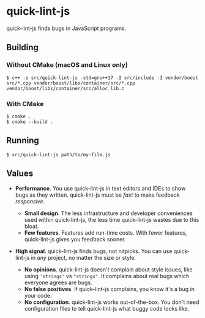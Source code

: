 # quick-lint-js

quick-lint-js finds bugs in JavaScript programs.

## Building

### Without CMake (macOS and Linux only)

    $ c++ -o src/quick-lint-js -std=gnu++17 -I src/include -I vendor/boost src/*.cpp vendor/boost/libs/container/src/*.cpp vendor/boost/libs/container/src/alloc_lib.c

### With CMake

    $ cmake .
    $ cmake --build .

## Running

    $ src/quick-lint-js path/to/my-file.js

## Values

* **Performance**. You use quick-lint-js in text editors and IDEs to show bugs
  as they written. quick-lint-js must be *fast* to make feedback *responsive*.
  * **Small design**. The less infrastructure and developer conveniences used
    within quick-lint-js, the less time quick-lint-js wastes due to this bloat.
  * **Few features**. Features add run-time costs. With fewer features,
    quick-lint-js gives you feedback sooner.

* **High signal**. quick-lint-js finds bugs, not nitpicks. You can use
  quick-lint-js in *any* project, no matter the size or style.
  * **No opinions**. quick-lint-js doesn't complain about style issues, like
    using `'strings'` vs `"strings"`. It complains about real bugs which
    everyone agrees are bugs.
  * **No false positives**. If quick-lint-js complains, you know it's a bug in
    your code.
  * **No configuration**. quick-lint-js works out-of-the-box. You don't need
    configuration files to tell quick-lint-js what buggy code looks like.
